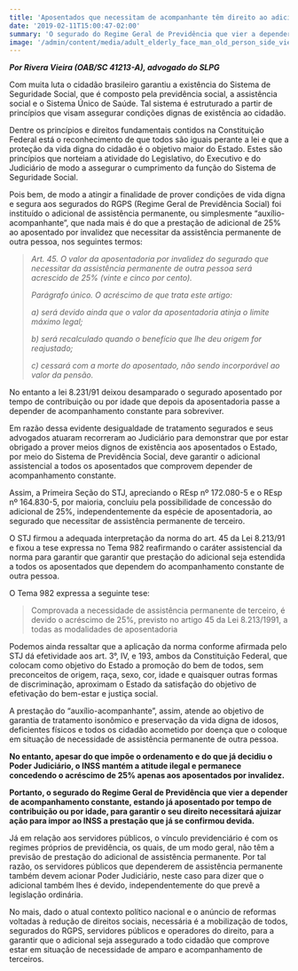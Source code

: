 ```yaml
---
title: 'Aposentados que necessitam de acompanhante têm direito ao adicional de 25% no benefício'
date: '2019-02-11T15:00:47-02:00'
summary: 'O segurado do Regime Geral de Previdência que vier a depender de acompanhamento constante, estando já aposentado por tempo de contribuição ou por idade, para garantir o seu direito necessitará ajuizar ação para impor ao INSS a prestação que já se confirmou devida.'
image: '/admin/content/media/adult_elderly_face_man_old_person_side_view-1174740.jpg!d.jpg'
---
```


_**Por Rivera Vieira (OAB/SC 41213-A), advogado do SLPG**_

Com muita luta o cidadão brasileiro garantiu a existência do Sistema de Seguridade Social, que é composto pela previdência social, a assistência social e o Sistema Único de Saúde. Tal sistema é estruturado a partir de princípios que visam assegurar condições dignas de existência ao cidadão.

Dentre os princípios e direitos fundamentais contidos na Constituição Federal está o reconhecimento de que todos são iguais perante a lei e que a proteção da vida digna do cidadão é o objetivo maior do Estado. Estes são princípios que norteiam a atividade do Legislativo, do Executivo e do Judiciário de modo a assegurar o cumprimento da função do Sistema de Seguridade Social.

Pois bem, de modo a atingir a finalidade de prover condições de vida digna e segura aos segurados do RGPS (Regime Geral de Previdência Social) foi instituído o adicional de assistência permanente, ou simplesmente “auxílio-acompanhante”, que nada mais é do que a prestação de adicional de 25% ao aposentado por invalidez que necessitar da assistência permanente de outra pessoa, nos seguintes termos:

> _Art. 45. O valor da aposentadoria por invalidez do segurado que necessitar da assistência permanente de outra pessoa será acrescido de 25% (vinte e cinco por cento)._
>
> _Parágrafo único. O acréscimo de que trata este artigo:_
>
> _a) será devido ainda que o valor da aposentadoria atinja o limite máximo legal;_
>
> _b) será recalculado quando o benefício que lhe deu origem for reajustado;_
>
> _c) cessará com a morte do aposentado, não sendo incorporável ao valor da pensão._

No entanto a lei 8.231/91 deixou desamparado o segurado aposentado por tempo de contribuição ou por idade que depois da aposentadoria passe a depender de acompanhamento constante para sobreviver.

Em razão dessa evidente desigualdade de tratamento segurados e seus advogados atuaram recorreram ao Judiciário para demonstrar que por estar obrigado a prover meios dignos de existência aos aposentados o Estado, por meio do Sistema de Previdência Social, deve garantir o adicional assistencial a todos os aposentados que comprovem depender de acompanhamento constante.

Assim, a Primeira Seção do STJ, apreciando o REsp nº 172.080-5 e o REsp nº 164.830-5, por maioria, concluiu pela possibilidade de concessão do adicional de 25%, independentemente da espécie de aposentadoria, ao segurado que necessitar de assistência permanente de terceiro.

O STJ firmou a adequada interpretação da norma do art. 45 da Lei 8.213/91 e fixou a tese expressa no Tema 982 reafirmando o caráter assistencial da norma para garantir que garantir que prestação do adicional seja estendida a todos os aposentados que dependem do acompanhamento constante de outra pessoa.

O Tema 982 expressa a seguinte tese:

> Comprovada a necessidade de assistência permanente de terceiro, é devido o acréscimo de 25%, previsto no artigo 45 da Lei 8.213/1991, a todas as modalidades de aposentadoria

Podemos ainda ressaltar que a aplicação da norma conforme afirmada pelo STJ dá efetividade aos art. 3°, IV, e 193, ambos da Constituição Federal, que colocam como objetivo do Estado a promoção do bem de todos, sem preconceitos de origem, raça, sexo, cor, idade e quaisquer outras formas de discriminação, aproximam o Estado da satisfação do objetivo de efetivação do bem-estar e justiça social.

A prestação do “auxílio-acompanhante”, assim, atende ao objetivo de garantia de tratamento isonômico e preservação da vida digna de idosos, deficientes físicos e todos os cidadão acometido por doença que o coloque em situação de necessidade de assistência permanente de outra pessoa.

**No entanto, apesar do que impõe o ordenamento e do que já decidiu o Poder Judiciário, o INSS mantém a atitude ilegal e permanece concedendo o acréscimo de 25% apenas aos aposentados por invalidez.**

**Portanto, o segurado do Regime Geral de Previdência que vier a depender de acompanhamento constante, estando já aposentado por tempo de contribuição ou por idade, para garantir o seu direito necessitará ajuizar ação para impor ao INSS a prestação que já se confirmou devida.**

Já em relação aos servidores públicos, o vínculo previdenciário é com os regimes próprios de previdência, os quais, de um modo geral, não têm a previsão de prestação do adicional de assistência permanente. Por tal razão, os servidores públicos que dependerem de assistência permanente também devem acionar Poder Judiciário, neste caso para dizer que o adicional também lhes é devido, independentemente do que prevê a legislação ordinária.

No mais, dado o atual contexto político nacional e o anúncio de reformas voltadas à redução de direitos sociais, necessária é a mobilização de todos, segurados do RGPS, servidores públicos e operadores do direito, para a garantir que o adicional seja assegurado a todo cidadão que comprove estar em situação de necessidade de amparo e acompanhamento de terceiros.
